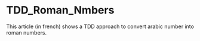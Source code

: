 # TDD_Roman_Nmbers
This article (in french) shows a TDD approach to convert arabic number into roman numbers.
